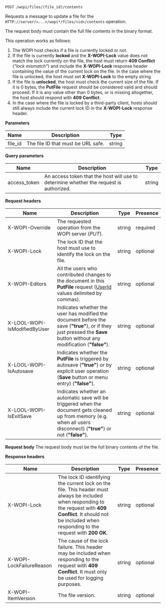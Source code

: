 `POST /wopi/files/(file_id)/contents`

Requests a message to update a file for the `HTTP://server/<...>/wopi*/files/<id>/contents` operation.

The request body must contain the full file contents in the binary format.

This operation works as follows:

1. The WOPI host checks if a file is currently locked or not.
2. If the file is currently **locked** and the **X-WOPI-Lock** value does not match the lock currently on the file, the host must return **409 Conflict** (*"lock mismatch"*) and include the **X-WOPI-Lock** response header containing the value of the current lock on the file. In the case where the file is unlocked, the host must set **X-WOPI-Lock** to the empty string.
3. If the file is **unlocked**, the host must check the current size of the file. If it is 0 bytes, the **PutFile** request should be considered valid and should proceed. If it is any value other than 0 bytes, or is missing altogether, the host should respond with **409 Conflict**.
4. In the case where the file is locked by a third-party client, hosts should still always include the current lock ID in the **X-WOPI-Lock** response header.

**Parameters**

| Name     | Description                        | Type   |
| -------- | ---------------------------------- | ------ |
| file\_id | The file ID that must be URL safe. | string |

**Query parameters**

| Name          | Description                                                                            | Type   |
| ------------- | -------------------------------------------------------------------------------------- | ------ |
| access\_token | An access token that the host will use to determine whether the request is authorized. | string |

**Request headers**

| Name                         | Description                                                                                                                                                             | Type   | Presence |
| ---------------------------- | ----------------------------------------------------------------------------------------------------------------------------------------------------------------------- | ------ | -------- |
| X-WOPI-Override              | The requested operation from the WOPI server (*PUT*).                                                                                                                   | string | required |
| X-WOPI-Lock                  | The lock ID that the host must use to identify the lock on the file.                                                                                                    | string | optional |
| X-WOPI-Editors               | All the users who contributed changes to the document in this **PutFile** request ([UserId](../CheckFileInfo/index.md#userid) values delimited by commas).              | string | optional |
| X-LOOL-WOPI-IsModifiedByUser | Indicates whether the user has modified the document before the save (**"true"**), or if they just pressed the **Save** button without any modification (**"false"**).  | string | optional |
| X-LOOL-WOPI-IsAutosave       | Indicates whether the **PutFile** is triggered by autosave (**"true"**) or by explicit user operation (**Save** button or menu entry) (**"false"**).                    | string | optional |
| X-LOOL-WOPI-IsExitSave       | Indicates whether an automatic save will be triggered when the document gets cleaned up from memory (e.g. when all users disconnect) (**"true"**) or not (**"false"**). | string | optional |

**Request body**
The request body must be the full binary contents of the file.

**Response headers**

| Name                     | Description                                                                                                                                                                                                               | Type   | Presence |
| ------------------------ | ------------------------------------------------------------------------------------------------------------------------------------------------------------------------------------------------------------------------- | ------ | -------- |
| X-WOPI-Lock              | The lock ID identifying the current lock on the file. This header must always be included when responding to the request with **409 Conflict**. It should not be included when responding to the request with **200 OK**. | string | optional |
| X-WOPI-LockFailureReason | The cause of the lock failure. This header may be included when responding to the request with **409 Conflict**. It must only be used for logging purposes.                                                               | string | optional |
| X-WOPI-ItemVersion       | The file version.                                                                                                                                                                                                         | string | optional |
